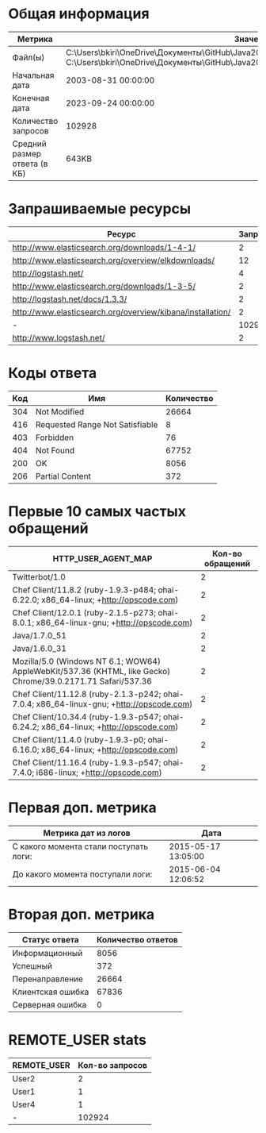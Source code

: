 # Общая информация
|Метрика|Значение|
|---|---|
|Файл(ы)|C:\Users\bkiri\OneDrive\Документы\GitHub\Java2023\src\test\java\edu\project3\resources\log1.txt	C:\Users\bkiri\OneDrive\Документы\GitHub\Java2023\src\test\java\edu\project3\resources\log2.txt	|
|Начальная дата|2003-08-31  00:00:00|
|Конечная дата|2023-09-24  00:00:00|
|Количество запросов|102928|
|Средний размер ответа (в КБ)|643KB|

# Запрашиваемые ресурсы
|Ресурс|Запросов|
|---|---|
|http://www.elasticsearch.org/downloads/1-4-1/|2|
|http://www.elasticsearch.org/overview/elkdownloads/|12|
|http://logstash.net/|4|
|http://www.elasticsearch.org/downloads/1-3-5/|2|
|http://logstash.net/docs/1.3.3/|2|
|http://www.elasticsearch.org/overview/kibana/installation/|2|
|-|102902|
|http://www.logstash.net/|2|

# Коды ответа
|Код|Имя|Количество|
|---|---|---|
|304|Not Modified|26664|
|416|Requested Range Not Satisfiable|8|
|403|Forbidden|76|
|404|Not Found|67752|
|200|OK|8056|
|206|Partial Content|372|

# Первые 10 самых частых обращений
|HTTP_USER_AGENT_MAP|Кол-во обращений|
|---|---|
|Twitterbot/1.0|2|
|Chef Client/11.8.2 (ruby-1.9.3-p484; ohai-6.22.0; x86_64-linux; +http://opscode.com)|2|
|Chef Client/12.0.1 (ruby-2.1.5-p273; ohai-8.0.1; x86_64-linux-gnu; +http://opscode.com)|2|
|Java/1.7.0_51|2|
|Java/1.6.0_31|2|
|Mozilla/5.0 (Windows NT 6.1; WOW64) AppleWebKit/537.36 (KHTML, like Gecko) Chrome/39.0.2171.71 Safari/537.36|2|
|Chef Client/11.12.8 (ruby-2.1.3-p242; ohai-7.0.4; x86_64-linux-gnu; +http://opscode.com)|2|
|Chef Client/10.34.4 (ruby-1.9.3-p547; ohai-6.24.2; x86_64-linux; +http://opscode.com)|2|
|Chef Client/11.4.0 (ruby-1.9.3-p0; ohai-6.16.0; x86_64-linux; +http://opscode.com)|2|
|Chef Client/11.16.4 (ruby-1.9.3-p547; ohai-7.4.0; i686-linux; +http://opscode.com)|2|

# Первая доп. метрика
|Метрика дат из логов|Дата|
|---|---|
|С какого момента стали поступать логи:|2015-05-17  13:05:00|
|До какого момента поступали логи: |2015-06-04  12:06:52|

# Вторая доп. метрика
|Статус ответа|Количество ответов|
|---|---|
|Информационный|8056|
|Успешный|372|
|Перенаправление|26664|
|Клиентская ошибка|67836|
|Серверная ошибка|0|

# REMOTE_USER stats
|REMOTE_USER|Кол-во запросов|
|---|---|
|User2|2|
|User1|1|
|User4|1|
|-|102924|

